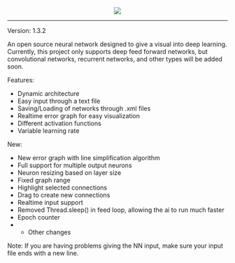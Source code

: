 <div align="center">
  <img src = "https://raw.githubusercontent.com/Josh194/Ai/master/FFNN/src/images/logo.png)">
</div>

-----------------

Version: 1.3.2

An open source neural network designed to give a visual into deep learning. Currently, this project only supports deep feed forward networks, but convolutional networks, recurrent networks, and other types will be added soon.

Features:
* Dynamic architecture
* Easy input through a text file
* Saving/Loading of networks through .xml files
* Realtime error graph for easy visualization
* Different activation functions
* Variable learning rate

New:
* New error graph with line simplification algorithm 
* Full support for multiple output neurons
* Neuron resizing based on layer size
* Fixed graph range
* Highlight selected connections
* Drag to create new connections
* Realtime input support
* Removed Thread.sleep() in feed loop, allowing the ai to run much faster
* Epoch counter
* + Other changes

Note:
If you are having problems giving the NN input, make sure your input file ends with a new line.
